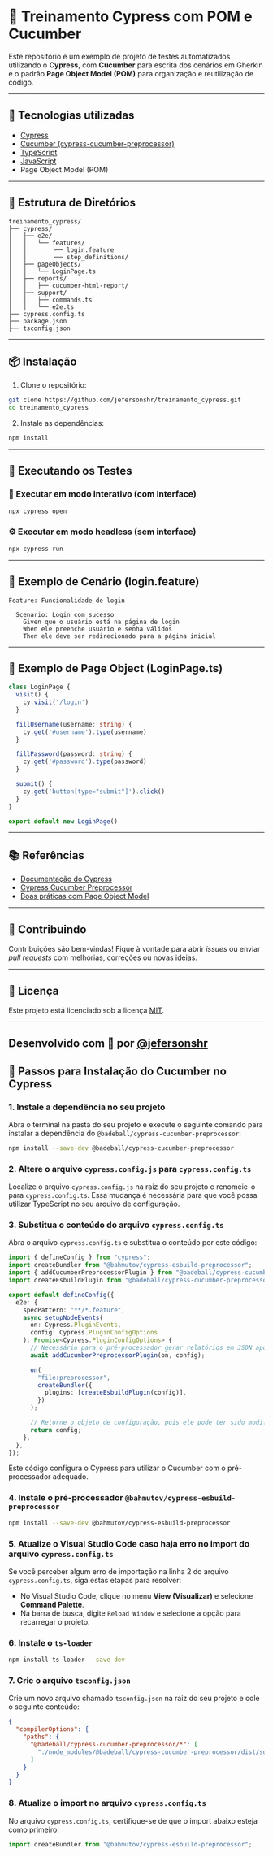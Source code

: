 # 🧪 Treinamento Cypress com POM e Cucumber

Este repositório é um exemplo de projeto de testes automatizados utilizando o **Cypress**, com **Cucumber** para escrita dos cenários em Gherkin e o padrão **Page Object Model (POM)** para organização e reutilização de código.

---

## 🚀 Tecnologias utilizadas

- [Cypress](https://www.cypress.io/)
- [Cucumber (cypress-cucumber-preprocessor)](https://github.com/badeball/cypress-cucumber-preprocessor)
- [TypeScript](https://www.typescriptlang.org/)
- [JavaScript](https://developer.mozilla.org/pt-BR/docs/Web/JavaScript)
- Page Object Model (POM)

---

## 📁 Estrutura de Diretórios

```
treinamento_cypress/
├── cypress/
│   ├── e2e/
│   │   └── features/
│   │       ├── login.feature
│   │       └── step_definitions/
│   ├── pageObjects/
│   │   └── LoginPage.ts
│   ├── reports/
│   │   ├── cucumber-html-report/
│   ├── support/
│   │   ├── commands.ts
│   │   └── e2e.ts
├── cypress.config.ts
├── package.json
├── tsconfig.json
```

---

## 📦 Instalação

1. Clone o repositório:

```bash
git clone https://github.com/jefersonshr/treinamento_cypress.git
cd treinamento_cypress
```

2. Instale as dependências:

```bash
npm install
```

---

## 🧪 Executando os Testes

### 🔁 Executar em modo interativo (com interface)

```bash
npx cypress open
```

### ⚙️ Executar em modo headless (sem interface)

```bash
npx cypress run
```

---

## 🧠 Exemplo de Cenário (login.feature)

```gherkin
Feature: Funcionalidade de login

  Scenario: Login com sucesso
    Given que o usuário está na página de login
    When ele preenche usuário e senha válidos
    Then ele deve ser redirecionado para a página inicial
```

---

## 🧱 Exemplo de Page Object (LoginPage.ts)

```ts
class LoginPage {
  visit() {
    cy.visit('/login')
  }

  fillUsername(username: string) {
    cy.get('#username').type(username)
  }

  fillPassword(password: string) {
    cy.get('#password').type(password)
  }

  submit() {
    cy.get('button[type="submit"]').click()
  }
}

export default new LoginPage()
```

---

## 📚 Referências

- [Documentação do Cypress](https://docs.cypress.io/)
- [Cypress Cucumber Preprocessor](https://github.com/badeball/cypress-cucumber-preprocessor)
- [Boas práticas com Page Object Model](https://docs.cypress.io/e2e-testing-best-practices/page-objects)

---

## 🤝 Contribuindo

Contribuições são bem-vindas! Fique à vontade para abrir *issues* ou enviar *pull requests* com melhorias, correções ou novas ideias.

---

## 📝 Licença

Este projeto está licenciado sob a licença [MIT](LICENSE).

---

Desenvolvido com 💙 por [@jefersonshr](https://github.com/jefersonshr)
---

## 🥒 Passos para Instalação do Cucumber no Cypress

### 1. Instale a dependência no seu projeto

Abra o terminal na pasta do seu projeto e execute o seguinte comando para instalar a dependência do `@badeball/cypress-cucumber-preprocessor`:

```bash
npm install --save-dev @badeball/cypress-cucumber-preprocessor
```

### 2. Altere o arquivo `cypress.config.js` para `cypress.config.ts`

Localize o arquivo `cypress.config.js` na raiz do seu projeto e renomeie-o para `cypress.config.ts`. Essa mudança é necessária para que você possa utilizar TypeScript no seu arquivo de configuração.

### 3. Substitua o conteúdo do arquivo `cypress.config.ts`

Abra o arquivo `cypress.config.ts` e substitua o conteúdo por este código:

```ts
import { defineConfig } from "cypress";
import createBundler from "@bahmutov/cypress-esbuild-preprocessor";
import { addCucumberPreprocessorPlugin } from "@badeball/cypress-cucumber-preprocessor";
import createEsbuildPlugin from "@badeball/cypress-cucumber-preprocessor/esbuild";

export default defineConfig({
  e2e: {
    specPattern: "**/*.feature",
    async setupNodeEvents(
      on: Cypress.PluginEvents,
      config: Cypress.PluginConfigOptions
    ): Promise<Cypress.PluginConfigOptions> {
      // Necessário para o pré-processador gerar relatórios em JSON após cada execução
      await addCucumberPreprocessorPlugin(on, config);

      on(
        "file:preprocessor",
        createBundler({
          plugins: [createEsbuildPlugin(config)],
        })
      );

      // Retorne o objeto de configuração, pois ele pode ter sido modificado pelo plugin
      return config;
    },
  },
});
```

Este código configura o Cypress para utilizar o Cucumber com o pré-processador adequado.

### 4. Instale o pré-processador `@bahmutov/cypress-esbuild-preprocessor`

```bash
npm install --save-dev @bahmutov/cypress-esbuild-preprocessor
```

### 5. Atualize o Visual Studio Code caso haja erro no import do arquivo `cypress.config.ts`

Se você perceber algum erro de importação na linha 2 do arquivo `cypress.config.ts`, siga estas etapas para resolver:

- No Visual Studio Code, clique no menu **View (Visualizar)** e selecione **Command Palette**.
- Na barra de busca, digite `Reload Window` e selecione a opção para recarregar o projeto.

### 6. Instale o `ts-loader`

```bash
npm install ts-loader --save-dev
```

### 7. Crie o arquivo `tsconfig.json`

Crie um novo arquivo chamado `tsconfig.json` na raiz do seu projeto e cole o seguinte conteúdo:

```json
{
  "compilerOptions": {
    "paths": {
      "@badeball/cypress-cucumber-preprocessor/*": [
        "./node_modules/@badeball/cypress-cucumber-preprocessor/dist/subpath-entrypoints/*"
      ]
    }
  }
}
```

### 8. Atualize o import no arquivo `cypress.config.ts`

No arquivo `cypress.config.ts`, certifique-se de que o import abaixo esteja como primeiro:

```ts
import createBundler from "@bahmutov/cypress-esbuild-preprocessor";
```
